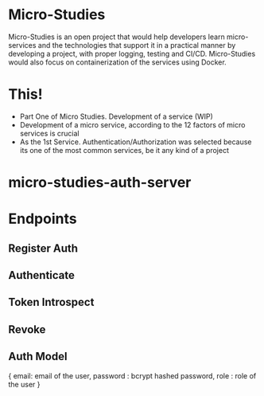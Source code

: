 # Micro-Studies
Micro-Studies is an open project that would help developers learn micro-services and the technologies that support it in a practical manner by developing a project, with proper logging, testing and CI/CD. Micro-Studies would also focus on containerization of the services using Docker.

# This!
*   Part One of Micro Studies. Development of a service (WIP)
*   Development of a micro service, according to the 12 factors of micro services is crucial
*   As the 1st Service. Authentication/Authorization was selected because its one of the most common services, be it any kind       of a project

# micro-studies-auth-server

# Endpoints

## Register Auth

## Authenticate

## Token Introspect

## Revoke


## Auth Model

{
    email: email of the user,
    password : bcrypt hashed password,
    role : role of the user
}
